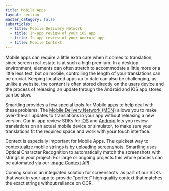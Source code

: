 ```yaml
---
title: Mobile Apps
layout: section
master_category: false
subarticles:
  - title: Mobile Delivery Network
  - title: In-app review of your iOS app
  - title: In-app review of your Android app
  - title: Mobile Context
---
```



Mobile apps can require a little extra care when it comes to translation, since screen real-estate is at such a high premium. In a desktop environment, elements can often stretch to accommodate a little more or a little less text, but on mobile, controlling the length of your translations can be crucial. Keeping localized apps up to date can also be challenging, as, unlike a website, the content is often stored directly on the users device and the process of releasing an update through the Android and iOS app stores can be slow.

Smartling provides a few special tools for Mobile apps to help deal with these problems. The [Mobile Delivery Network (MDN)](/knowledge-base/articles/mobile-delivery-network/) allows you to make over-the-air updates to translations in your app without releasing a new version. Our in-app review SDKs for [iOS](/knowledge-base/articles/in-app-review-of-your-ios-app/) and [Android](/knowledge-base/articles/in-app-review-of-your-android-app/) lets you review translations on an actual mobile device or simulator, to make sure your translations fit the required space and work with your touch interface.

Context is especially important for Mobile Apps. The quickest way to contextualize mobile strings is by [uploading screenshots](/knowledge-base/articles/adding-image-context-for-mobile-and-desktop-application-files/). Smartling uses Optical Character Recognition to automatically match the screenshots with strings in your project. For large or ongoing projects this whole process can be automated via our [Image Context API](/developers/api/v2/context/).

Coming soon is an integrated solution for screenshots &nbsp;as part of our SDKs that work in your app to provide "perfect" high quality context that matches the exact strings without reliance on OCR.